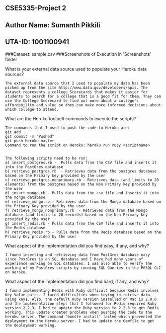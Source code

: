 ## CSE5335-Project 2
## Author Name: Sumanth Pikkili
## UTA-ID: 1001100941

###Dataset: sample.csv
###Screenshots of Execution in 'Screenshots' folder

What is your external data source used to populate your Heroku data sources?

    The external data source that I used to populate my data has been picked up from the site http://www.data.gov/developers/apis. The dataset represents a college Scorecards that makes it easier for students to search for a college that is a good fit for them. They can use the College Scorecard to find out more about a college's affordability and value so they can make more informed decisions about which college to attend. 
    

What are the Heroku toolbelt commands to execute the scripts?

    The commands that I used to push the code to Heroku are:
    git add .
    git commit -m "Pushed"
    git push heroku master
    Command to run the script on Heroku: heroku run ruby <scriptname>


    The following scripts need to be run:
    a) insert_postgres.rb -  Pulls data from the CSV file and inserts it into the PostGres database
    b) retrieve_postgres.rb  - Retrieves data from the postgres database based on the Primary key provided by the user
    c) retrieve_postgres_nonprimary.rb - Retrieves data (and limits to 20 elements) from the postgres based on the Non Primary key provided by the user
    d) insert_mongo.rb - Pulls data from the csv file and inserts it into the mongo database
    e) retrieve_mongo.rb - Retrieves data from the Mongo database based on the Primary Key provided by the user
    f) retrieve_mongo_nonprimary.rb  - Retrieves data from the Mongo database (and limits to 20 records) based on the Non Primary key provided by the user
    g) insert_redis.rb - Pulls data from the CSV file and inserts it into the Redis database
    h) retrieve_redis.rb - Pulls data from the Redis database based on the Primary Key provided by the user


What aspect of the implementation did you find easy, if any, and why?

    I found inserting and retrieving data from PostGres database easy since PostGres is an SQL database and I have had many years of experience working on SQL databases. I was also able to verify the working of my PostGres scripts by running SQL Queries in the PGSQL CLI on Heroku.
    
What aspect of the implementation did you find hard, if any, and why?

    I found implementing Redis with Ruby difficult because Redis involves Key Value pairs. I faced difficulties when trying to retrive data using keys. Also, the default Ruby version installed on Mac is 2.0.0 and the implementation steps that I followed for Redis required Ruby version 2.2.3. I had to update the Ruby version to 2.2.3 to get Redis working. This update created problems when pushing the code to the heroku server. The command 'bundle install' failed which prevented the deployment to the Heroku server. I had to update the Gemfile to get the deployment working.
    
